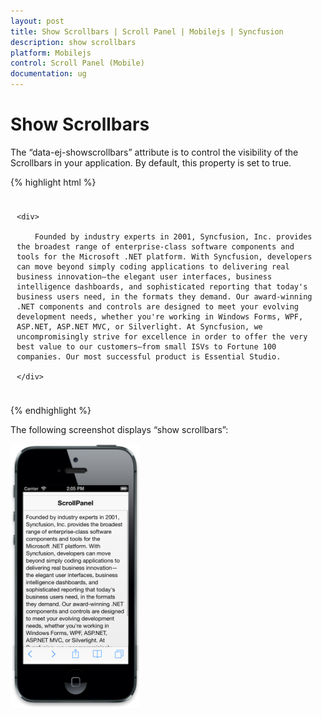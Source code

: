 ```yaml
---
layout: post
title: Show Scrollbars | Scroll Panel | Mobilejs | Syncfusion
description: show scrollbars
platform: Mobilejs
control: Scroll Panel (Mobile)
documentation: ug
---
```


# Show Scrollbars

The “data-ej-showscrollbars” attribute is to control the visibility of the Scrollbars in your application. By default, this property is set to true.

{% highlight html %}

<div data-role="ejmheader" data-ej-title="ScrollPanel"></div>

<div id="maincontent" style="padding:10px">

	<div>

		Founded by industry experts in 2001, Syncfusion, Inc. provides the broadest range of enterprise-class software components and tools for the Microsoft .NET platform. With Syncfusion, developers can move beyond simply coding applications to delivering real business innovation—the elegant user interfaces, business intelligence dashboards, and sophisticated reporting that today's business users need, in the formats they demand. Our award-winning .NET components and controls are designed to meet your evolving development needs, whether you're working in Windows Forms, WPF, ASP.NET, ASP.NET MVC, or Silverlight. At Syncfusion, we uncompromisingly strive for excellence in order to offer the very best value to our customers—from small ISVs to Fortune 100 companies. Our most successful product is Essential Studio.

	</div>

</div>

<div id="sample_scrollpanel" data-role="ejmscrollpanel" data-ej-target="maincontent" data-ej-enablefade="false" data-ej-showscrollbars="true" data-ej-enablenativescrolling="false" />  

{% endhighlight %}

The following screenshot displays “show scrollbars”:

![](Show-Scrollbars_images/Show-Scrollbars_img1.png)